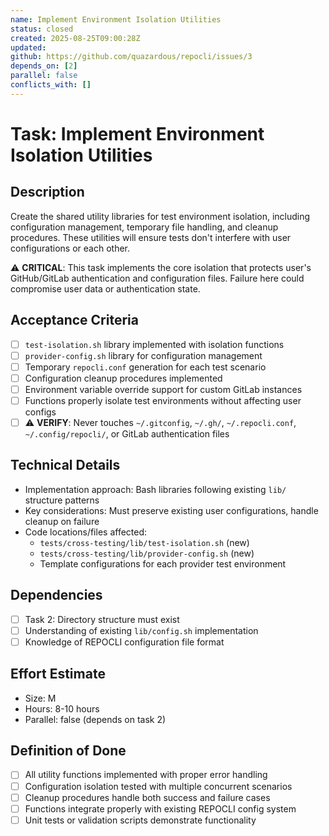 ```yaml
---
name: Implement Environment Isolation Utilities
status: closed
created: 2025-08-25T09:00:28Z
updated: 
github: https://github.com/quazardous/repocli/issues/3
depends_on: [2]
parallel: false
conflicts_with: []
---
```


# Task: Implement Environment Isolation Utilities

## Description
Create the shared utility libraries for test environment isolation, including configuration management, temporary file handling, and cleanup procedures. These utilities will ensure tests don't interfere with user configurations or each other.

⚠️ **CRITICAL**: This task implements the core isolation that protects user's GitHub/GitLab authentication and configuration files. Failure here could compromise user data or authentication state.

## Acceptance Criteria
- [ ] `test-isolation.sh` library implemented with isolation functions
- [ ] `provider-config.sh` library for configuration management
- [ ] Temporary `repocli.conf` generation for each test scenario
- [ ] Configuration cleanup procedures implemented
- [ ] Environment variable override support for custom GitLab instances
- [ ] Functions properly isolate test environments without affecting user configs
- [ ] ⚠️ **VERIFY**: Never touches `~/.gitconfig`, `~/.gh/`, `~/.repocli.conf`, `~/.config/repocli/`, or GitLab authentication files

## Technical Details
- Implementation approach: Bash libraries following existing `lib/` structure patterns
- Key considerations: Must preserve existing user configurations, handle cleanup on failure
- Code locations/files affected:
  - `tests/cross-testing/lib/test-isolation.sh` (new)
  - `tests/cross-testing/lib/provider-config.sh` (new)
  - Template configurations for each provider test environment

## Dependencies
- [ ] Task 2: Directory structure must exist
- [ ] Understanding of existing `lib/config.sh` implementation
- [ ] Knowledge of REPOCLI configuration file format

## Effort Estimate
- Size: M
- Hours: 8-10 hours
- Parallel: false (depends on task 2)

## Definition of Done
- [ ] All utility functions implemented with proper error handling
- [ ] Configuration isolation tested with multiple concurrent scenarios
- [ ] Cleanup procedures handle both success and failure cases
- [ ] Functions integrate properly with existing REPOCLI config system
- [ ] Unit tests or validation scripts demonstrate functionality
